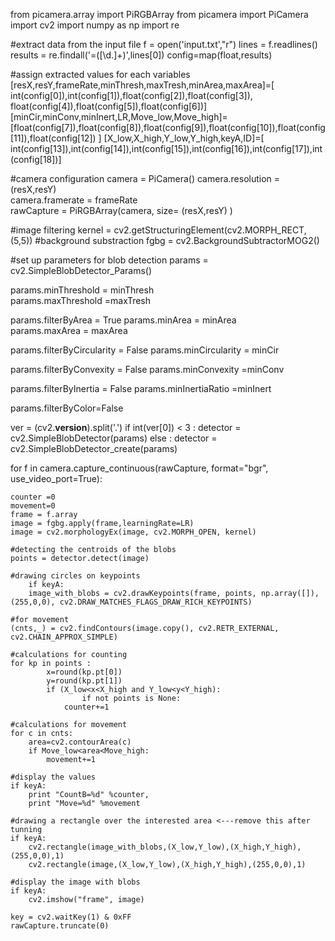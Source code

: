 from picamera.array import PiRGBArray
from picamera import PiCamera
import cv2
import numpy as np
import re

#extract data from the input file
f = open('input.txt',"r")
lines = f.readlines()
results = re.findall('=([\d.]+)',lines[0])
config=map(float,results)

#assign extracted values for each variables
[resX,resY,frameRate,minThresh,maxTresh,minArea,maxArea]=[  int(config[0]),int(config[1]),float(config[2]),float(config[3]), float(config[4]),float(config[5]),float(config[6])]
[minCir,minConv,minInert,LR,Move_low,Move_high]=[float(config[7]),float(config[8]),float(config[9]),float(config[10]),float(config[11]),float(config[12]) ]
[X_low,X_high,Y_low,Y_high,keyA,ID]=[ int(config[13]),int(config[14]),int(config[15]),int(config[16]),int(config[17]),int(config[18])]

#camera configuration
camera = PiCamera()
camera.resolution = (resX,resY)				
camera.framerate = frameRate							
rawCapture = PiRGBArray(camera, size= (resX,resY) )

#image filtering
kernel = cv2.getStructuringElement(cv2.MORPH_RECT,(5,5))
#background substraction
fgbg = cv2.BackgroundSubtractorMOG2()

#set up parameters for blob detection
params = cv2.SimpleBlobDetector_Params()

params.minThreshold = minThresh						
params.maxThreshold =maxTresh 					

params.filterByArea = True
params.minArea = minArea							
params.maxArea = maxArea							
	
params.filterByCircularity = False
params.minCircularity = minCir						

params.filterByConvexity = False
params.minConvexity =minConv 						

params.filterByInertia = False
params.minInertiaRatio =minInert 					

params.filterByColor=False

ver = (cv2.__version__).split('.')
if int(ver[0]) < 3 :
	detector = cv2.SimpleBlobDetector(params)
else : 
	detector = cv2.SimpleBlobDetector_create(params)

for f in camera.capture_continuous(rawCapture, format="bgr", use_video_port=True):

	counter =0
	movement=0
	frame = f.array
	image = fgbg.apply(frame,learningRate=LR)	
	image = cv2.morphologyEx(image, cv2.MORPH_OPEN, kernel)
		
	#detecting the centroids of the blobs
	points = detector.detect(image)

	#drawing circles on keypoints 
		if keyA:
		image_with_blobs = cv2.drawKeypoints(frame, points, np.array([]), (255,0,0), cv2.DRAW_MATCHES_FLAGS_DRAW_RICH_KEYPOINTS)
	
	#for movement
	(cnts,_) = cv2.findContours(image.copy(), cv2.RETR_EXTERNAL, cv2.CHAIN_APPROX_SIMPLE)

	#calculations for counting
	for kp in points :
			x=round(kp.pt[0])
			y=round(kp.pt[1])
			if (X_low<x<X_high and Y_low<y<Y_high):
					if not points is None:
				counter+=1
	
	#calculations for movement
	for c in cnts:
		area=cv2.contourArea(c)
		if Move_low<area<Move_high:
			movement+=1

	#display the values
	if keyA:
		print "CountB=%d" %counter,
		print "Move=%d" %movement   
 	
	#drawing a rectangle over the interested area <---remove this after tunning
	if keyA:
		cv2.rectangle(image_with_blobs,(X_low,Y_low),(X_high,Y_high),(255,0,0),1)
		cv2.rectangle(image,(X_low,Y_low),(X_high,Y_high),(255,0,0),1)	
		
	#display the image with blobs
	if keyA:
		cv2.imshow("frame", image)

	key = cv2.waitKey(1) & 0xFF
	rawCapture.truncate(0)
